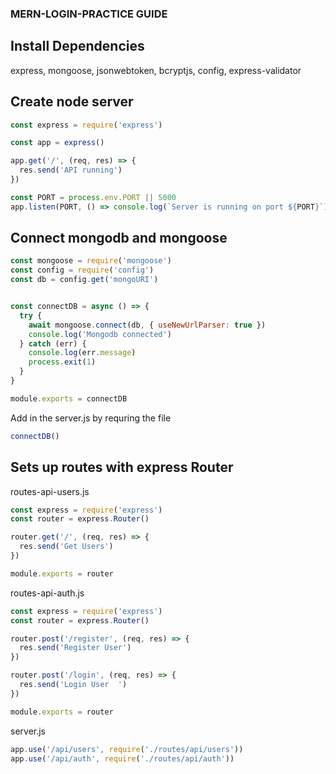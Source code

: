 ### MERN-LOGIN-PRACTICE GUIDE

## Install Dependencies
express, mongoose, jsonwebtoken, bcryptjs, config, express-validator 

## Create node server
```javascript
const express = require('express')

const app = express()

app.get('/', (req, res) => {
  res.send('API running')
})

const PORT = process.env.PORT || 5000
app.listen(PORT, () => console.log(`Server is running on port ${PORT}`))
```

## Connect mongodb and mongoose

```javascript
const mongoose = require('mongoose')
const config = require('config')
const db = config.get('mongoURI')


const connectDB = async () => {
  try {
    await mongoose.connect(db, { useNewUrlParser: true })
    console.log('Mongodb connected')
  } catch (err) {
    console.log(err.message)
    process.exit(1)
  }
}

module.exports = connectDB
```

Add in the server.js by requring the file
```javascript 
connectDB() 
```

## Sets up routes with express Router
routes-api-users.js

```Javascript
const express = require('express')
const router = express.Router()

router.get('/', (req, res) => {
  res.send('Get Users')
})

module.exports = router
```

routes-api-auth.js
```Javascript
const express = require('express')
const router = express.Router()

router.post('/register', (req, res) => {
  res.send('Register User')
})

router.post('/login', (req, res) => {
  res.send('Login User  ')
})

module.exports = router
```
server.js
```javascript
app.use('/api/users', require('./routes/api/users'))
app.use('/api/auth', require('./routes/api/auth'))
```

